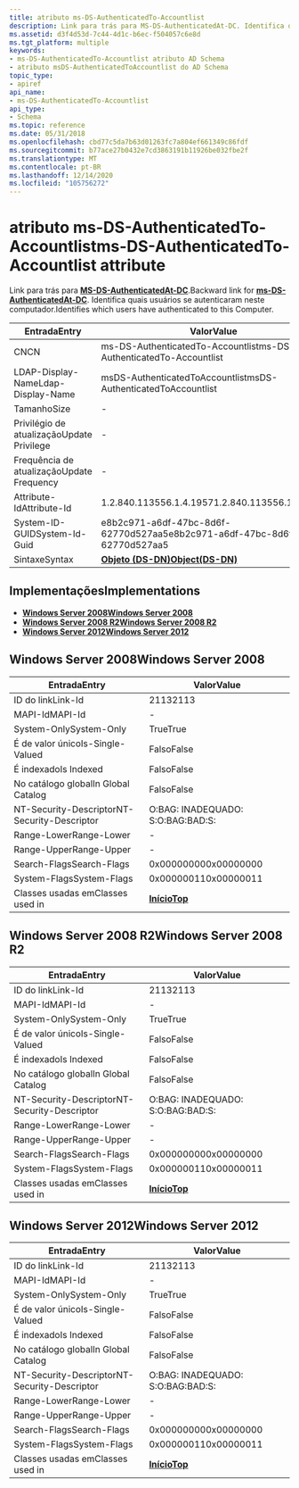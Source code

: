 ```yaml
---
title: atributo ms-DS-AuthenticatedTo-Accountlist
description: Link para trás para MS-DS-AuthenticatedAt-DC. Identifica quais usuários se autenticaram neste computador.
ms.assetid: d3f4d53d-7c44-4d1c-b6ec-f504057c6e8d
ms.tgt_platform: multiple
keywords:
- ms-DS-AuthenticatedTo-Accountlist atributo AD Schema
- atributo msDS-AuthenticatedToAccountlist do AD Schema
topic_type:
- apiref
api_name:
- ms-DS-AuthenticatedTo-Accountlist
api_type:
- Schema
ms.topic: reference
ms.date: 05/31/2018
ms.openlocfilehash: cbd77c5da7b63d01263fc7a804ef661349c86fdf
ms.sourcegitcommit: b77ace27b0432e7cd3863191b11926be032fbe2f
ms.translationtype: MT
ms.contentlocale: pt-BR
ms.lasthandoff: 12/14/2020
ms.locfileid: "105756272"
---
```

# <a name="ms-ds-authenticatedto-accountlist-attribute"></a><span data-ttu-id="fae69-106">atributo ms-DS-AuthenticatedTo-Accountlist</span><span class="sxs-lookup"><span data-stu-id="fae69-106">ms-DS-AuthenticatedTo-Accountlist attribute</span></span>

<span data-ttu-id="fae69-107">Link para trás para [**MS-DS-AuthenticatedAt-DC**](a-msds-authenticatedatdc.md).</span><span class="sxs-lookup"><span data-stu-id="fae69-107">Backward link for [**ms-DS-AuthenticatedAt-DC**](a-msds-authenticatedatdc.md).</span></span> <span data-ttu-id="fae69-108">Identifica quais usuários se autenticaram neste computador.</span><span class="sxs-lookup"><span data-stu-id="fae69-108">Identifies which users have authenticated to this Computer.</span></span>



| <span data-ttu-id="fae69-109">Entrada</span><span class="sxs-lookup"><span data-stu-id="fae69-109">Entry</span></span> | <span data-ttu-id="fae69-110">Valor</span><span class="sxs-lookup"><span data-stu-id="fae69-110">Value</span></span> |
|-------------------|-----------------------------------------|
| <span data-ttu-id="fae69-111">CN</span><span class="sxs-lookup"><span data-stu-id="fae69-111">CN</span></span>                | <span data-ttu-id="fae69-112">ms-DS-AuthenticatedTo-Accountlist</span><span class="sxs-lookup"><span data-stu-id="fae69-112">ms-DS-AuthenticatedTo-Accountlist</span></span>       |
| <span data-ttu-id="fae69-113">LDAP-Display-Name</span><span class="sxs-lookup"><span data-stu-id="fae69-113">Ldap-Display-Name</span></span> | <span data-ttu-id="fae69-114">msDS-AuthenticatedToAccountlist</span><span class="sxs-lookup"><span data-stu-id="fae69-114">msDS-AuthenticatedToAccountlist</span></span>         |
| <span data-ttu-id="fae69-115">Tamanho</span><span class="sxs-lookup"><span data-stu-id="fae69-115">Size</span></span>              | \-                                      |
| <span data-ttu-id="fae69-116">Privilégio de atualização</span><span class="sxs-lookup"><span data-stu-id="fae69-116">Update Privilege</span></span>  | \-                                      |
| <span data-ttu-id="fae69-117">Frequência de atualização</span><span class="sxs-lookup"><span data-stu-id="fae69-117">Update Frequency</span></span>  | \-                                      |
| <span data-ttu-id="fae69-118">Attribute-Id</span><span class="sxs-lookup"><span data-stu-id="fae69-118">Attribute-Id</span></span>      | <span data-ttu-id="fae69-119">1.2.840.113556.1.4.1957</span><span class="sxs-lookup"><span data-stu-id="fae69-119">1.2.840.113556.1.4.1957</span></span>                 |
| <span data-ttu-id="fae69-120">System-ID-GUID</span><span class="sxs-lookup"><span data-stu-id="fae69-120">System-Id-Guid</span></span>    | <span data-ttu-id="fae69-121">e8b2c971-a6df-47bc-8d6f-62770d527aa5</span><span class="sxs-lookup"><span data-stu-id="fae69-121">e8b2c971-a6df-47bc-8d6f-62770d527aa5</span></span>    |
| <span data-ttu-id="fae69-122">Sintaxe</span><span class="sxs-lookup"><span data-stu-id="fae69-122">Syntax</span></span>            | [<span data-ttu-id="fae69-123">**Objeto (DS-DN)**</span><span class="sxs-lookup"><span data-stu-id="fae69-123">**Object(DS-DN)**</span></span>](s-object-ds-dn.md) |



## <a name="implementations"></a><span data-ttu-id="fae69-124">Implementações</span><span class="sxs-lookup"><span data-stu-id="fae69-124">Implementations</span></span>

-   [<span data-ttu-id="fae69-125">**Windows Server 2008**</span><span class="sxs-lookup"><span data-stu-id="fae69-125">**Windows Server 2008**</span></span>](#windows-server-2008)
-   [<span data-ttu-id="fae69-126">**Windows Server 2008 R2**</span><span class="sxs-lookup"><span data-stu-id="fae69-126">**Windows Server 2008 R2**</span></span>](#windows-server-2008-r2)
-   [<span data-ttu-id="fae69-127">**Windows Server 2012**</span><span class="sxs-lookup"><span data-stu-id="fae69-127">**Windows Server 2012**</span></span>](#windows-server-2012)

## <a name="windows-server-2008"></a><span data-ttu-id="fae69-128">Windows Server 2008</span><span class="sxs-lookup"><span data-stu-id="fae69-128">Windows Server 2008</span></span>



| <span data-ttu-id="fae69-129">Entrada</span><span class="sxs-lookup"><span data-stu-id="fae69-129">Entry</span></span> | <span data-ttu-id="fae69-130">Valor</span><span class="sxs-lookup"><span data-stu-id="fae69-130">Value</span></span> |
|------------------------|---------------------------------|
| <span data-ttu-id="fae69-131">ID do link</span><span class="sxs-lookup"><span data-stu-id="fae69-131">Link-Id</span></span>                | <span data-ttu-id="fae69-132">2113</span><span class="sxs-lookup"><span data-stu-id="fae69-132">2113</span></span>                            |
| <span data-ttu-id="fae69-133">MAPI-Id</span><span class="sxs-lookup"><span data-stu-id="fae69-133">MAPI-Id</span></span>                | \-                              |
| <span data-ttu-id="fae69-134">System-Only</span><span class="sxs-lookup"><span data-stu-id="fae69-134">System-Only</span></span>            | <span data-ttu-id="fae69-135">True</span><span class="sxs-lookup"><span data-stu-id="fae69-135">True</span></span>                            |
| <span data-ttu-id="fae69-136">É de valor único</span><span class="sxs-lookup"><span data-stu-id="fae69-136">Is-Single-Valued</span></span>       | <span data-ttu-id="fae69-137">Falso</span><span class="sxs-lookup"><span data-stu-id="fae69-137">False</span></span>                           |
| <span data-ttu-id="fae69-138">É indexado</span><span class="sxs-lookup"><span data-stu-id="fae69-138">Is Indexed</span></span>             | <span data-ttu-id="fae69-139">Falso</span><span class="sxs-lookup"><span data-stu-id="fae69-139">False</span></span>                           |
| <span data-ttu-id="fae69-140">No catálogo global</span><span class="sxs-lookup"><span data-stu-id="fae69-140">In Global Catalog</span></span>      | <span data-ttu-id="fae69-141">Falso</span><span class="sxs-lookup"><span data-stu-id="fae69-141">False</span></span>                           |
| <span data-ttu-id="fae69-142">NT-Security-Descriptor</span><span class="sxs-lookup"><span data-stu-id="fae69-142">NT-Security-Descriptor</span></span> | <span data-ttu-id="fae69-143">O:BAG: INADEQUADO: S:</span><span class="sxs-lookup"><span data-stu-id="fae69-143">O:BAG:BAD:S:</span></span>                    |
| <span data-ttu-id="fae69-144">Range-Lower</span><span class="sxs-lookup"><span data-stu-id="fae69-144">Range-Lower</span></span>            | \-                              |
| <span data-ttu-id="fae69-145">Range-Upper</span><span class="sxs-lookup"><span data-stu-id="fae69-145">Range-Upper</span></span>            | \-                              |
| <span data-ttu-id="fae69-146">Search-Flags</span><span class="sxs-lookup"><span data-stu-id="fae69-146">Search-Flags</span></span>           | <span data-ttu-id="fae69-147">0x00000000</span><span class="sxs-lookup"><span data-stu-id="fae69-147">0x00000000</span></span>                      |
| <span data-ttu-id="fae69-148">System-Flags</span><span class="sxs-lookup"><span data-stu-id="fae69-148">System-Flags</span></span>           | <span data-ttu-id="fae69-149">0x00000011</span><span class="sxs-lookup"><span data-stu-id="fae69-149">0x00000011</span></span>                      |
| <span data-ttu-id="fae69-150">Classes usadas em</span><span class="sxs-lookup"><span data-stu-id="fae69-150">Classes used in</span></span>        | [<span data-ttu-id="fae69-151">**Início**</span><span class="sxs-lookup"><span data-stu-id="fae69-151">**Top**</span></span>](c-top.md)<br/> |



## <a name="windows-server-2008-r2"></a><span data-ttu-id="fae69-152">Windows Server 2008 R2</span><span class="sxs-lookup"><span data-stu-id="fae69-152">Windows Server 2008 R2</span></span>



| <span data-ttu-id="fae69-153">Entrada</span><span class="sxs-lookup"><span data-stu-id="fae69-153">Entry</span></span> | <span data-ttu-id="fae69-154">Valor</span><span class="sxs-lookup"><span data-stu-id="fae69-154">Value</span></span> |
|------------------------|---------------------------------|
| <span data-ttu-id="fae69-155">ID do link</span><span class="sxs-lookup"><span data-stu-id="fae69-155">Link-Id</span></span>                | <span data-ttu-id="fae69-156">2113</span><span class="sxs-lookup"><span data-stu-id="fae69-156">2113</span></span>                            |
| <span data-ttu-id="fae69-157">MAPI-Id</span><span class="sxs-lookup"><span data-stu-id="fae69-157">MAPI-Id</span></span>                | \-                              |
| <span data-ttu-id="fae69-158">System-Only</span><span class="sxs-lookup"><span data-stu-id="fae69-158">System-Only</span></span>            | <span data-ttu-id="fae69-159">True</span><span class="sxs-lookup"><span data-stu-id="fae69-159">True</span></span>                            |
| <span data-ttu-id="fae69-160">É de valor único</span><span class="sxs-lookup"><span data-stu-id="fae69-160">Is-Single-Valued</span></span>       | <span data-ttu-id="fae69-161">Falso</span><span class="sxs-lookup"><span data-stu-id="fae69-161">False</span></span>                           |
| <span data-ttu-id="fae69-162">É indexado</span><span class="sxs-lookup"><span data-stu-id="fae69-162">Is Indexed</span></span>             | <span data-ttu-id="fae69-163">Falso</span><span class="sxs-lookup"><span data-stu-id="fae69-163">False</span></span>                           |
| <span data-ttu-id="fae69-164">No catálogo global</span><span class="sxs-lookup"><span data-stu-id="fae69-164">In Global Catalog</span></span>      | <span data-ttu-id="fae69-165">Falso</span><span class="sxs-lookup"><span data-stu-id="fae69-165">False</span></span>                           |
| <span data-ttu-id="fae69-166">NT-Security-Descriptor</span><span class="sxs-lookup"><span data-stu-id="fae69-166">NT-Security-Descriptor</span></span> | <span data-ttu-id="fae69-167">O:BAG: INADEQUADO: S:</span><span class="sxs-lookup"><span data-stu-id="fae69-167">O:BAG:BAD:S:</span></span>                    |
| <span data-ttu-id="fae69-168">Range-Lower</span><span class="sxs-lookup"><span data-stu-id="fae69-168">Range-Lower</span></span>            | \-                              |
| <span data-ttu-id="fae69-169">Range-Upper</span><span class="sxs-lookup"><span data-stu-id="fae69-169">Range-Upper</span></span>            | \-                              |
| <span data-ttu-id="fae69-170">Search-Flags</span><span class="sxs-lookup"><span data-stu-id="fae69-170">Search-Flags</span></span>           | <span data-ttu-id="fae69-171">0x00000000</span><span class="sxs-lookup"><span data-stu-id="fae69-171">0x00000000</span></span>                      |
| <span data-ttu-id="fae69-172">System-Flags</span><span class="sxs-lookup"><span data-stu-id="fae69-172">System-Flags</span></span>           | <span data-ttu-id="fae69-173">0x00000011</span><span class="sxs-lookup"><span data-stu-id="fae69-173">0x00000011</span></span>                      |
| <span data-ttu-id="fae69-174">Classes usadas em</span><span class="sxs-lookup"><span data-stu-id="fae69-174">Classes used in</span></span>        | [<span data-ttu-id="fae69-175">**Início**</span><span class="sxs-lookup"><span data-stu-id="fae69-175">**Top**</span></span>](c-top.md)<br/> |



## <a name="windows-server-2012"></a><span data-ttu-id="fae69-176">Windows Server 2012</span><span class="sxs-lookup"><span data-stu-id="fae69-176">Windows Server 2012</span></span>



| <span data-ttu-id="fae69-177">Entrada</span><span class="sxs-lookup"><span data-stu-id="fae69-177">Entry</span></span> | <span data-ttu-id="fae69-178">Valor</span><span class="sxs-lookup"><span data-stu-id="fae69-178">Value</span></span> |
|------------------------|---------------------------------|
| <span data-ttu-id="fae69-179">ID do link</span><span class="sxs-lookup"><span data-stu-id="fae69-179">Link-Id</span></span>                | <span data-ttu-id="fae69-180">2113</span><span class="sxs-lookup"><span data-stu-id="fae69-180">2113</span></span>                            |
| <span data-ttu-id="fae69-181">MAPI-Id</span><span class="sxs-lookup"><span data-stu-id="fae69-181">MAPI-Id</span></span>                | \-                              |
| <span data-ttu-id="fae69-182">System-Only</span><span class="sxs-lookup"><span data-stu-id="fae69-182">System-Only</span></span>            | <span data-ttu-id="fae69-183">True</span><span class="sxs-lookup"><span data-stu-id="fae69-183">True</span></span>                            |
| <span data-ttu-id="fae69-184">É de valor único</span><span class="sxs-lookup"><span data-stu-id="fae69-184">Is-Single-Valued</span></span>       | <span data-ttu-id="fae69-185">Falso</span><span class="sxs-lookup"><span data-stu-id="fae69-185">False</span></span>                           |
| <span data-ttu-id="fae69-186">É indexado</span><span class="sxs-lookup"><span data-stu-id="fae69-186">Is Indexed</span></span>             | <span data-ttu-id="fae69-187">Falso</span><span class="sxs-lookup"><span data-stu-id="fae69-187">False</span></span>                           |
| <span data-ttu-id="fae69-188">No catálogo global</span><span class="sxs-lookup"><span data-stu-id="fae69-188">In Global Catalog</span></span>      | <span data-ttu-id="fae69-189">Falso</span><span class="sxs-lookup"><span data-stu-id="fae69-189">False</span></span>                           |
| <span data-ttu-id="fae69-190">NT-Security-Descriptor</span><span class="sxs-lookup"><span data-stu-id="fae69-190">NT-Security-Descriptor</span></span> | <span data-ttu-id="fae69-191">O:BAG: INADEQUADO: S:</span><span class="sxs-lookup"><span data-stu-id="fae69-191">O:BAG:BAD:S:</span></span>                    |
| <span data-ttu-id="fae69-192">Range-Lower</span><span class="sxs-lookup"><span data-stu-id="fae69-192">Range-Lower</span></span>            | \-                              |
| <span data-ttu-id="fae69-193">Range-Upper</span><span class="sxs-lookup"><span data-stu-id="fae69-193">Range-Upper</span></span>            | \-                              |
| <span data-ttu-id="fae69-194">Search-Flags</span><span class="sxs-lookup"><span data-stu-id="fae69-194">Search-Flags</span></span>           | <span data-ttu-id="fae69-195">0x00000000</span><span class="sxs-lookup"><span data-stu-id="fae69-195">0x00000000</span></span>                      |
| <span data-ttu-id="fae69-196">System-Flags</span><span class="sxs-lookup"><span data-stu-id="fae69-196">System-Flags</span></span>           | <span data-ttu-id="fae69-197">0x00000011</span><span class="sxs-lookup"><span data-stu-id="fae69-197">0x00000011</span></span>                      |
| <span data-ttu-id="fae69-198">Classes usadas em</span><span class="sxs-lookup"><span data-stu-id="fae69-198">Classes used in</span></span>        | [<span data-ttu-id="fae69-199">**Início**</span><span class="sxs-lookup"><span data-stu-id="fae69-199">**Top**</span></span>](c-top.md)<br/> |



 

 





